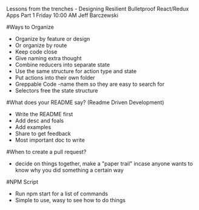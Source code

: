 Lessons from the trenches - Designing Resilient Bulletproof React/Redux Apps Part 1
Friday 10:00 AM
Jeff Barczewski

#Ways to Organize
  - Organize by feature or design
  - Or organize by route
  - Keep code close 
  - Give naming extra thought
  - Combine reducers into separate state
  - Use the same structure for action type and state
  - Put actions into their own folder
  - Greppable Code
    -name them so they are easy to search for 
  - Selectors free the state structure

#What does your README say? (Readme Driven Development)
  - Write the README first 
  - Add desc and foals
  - Add examples
  - Share to get feedback
  - Most important doc to write 

#When to create a pull request?
  - decide on things together, make a "paper trail" incase anyone wants to know why you did something a certain way

#NPM Script
  - Run npm start for a list of commands
  - Simple to use, wasy to see how to do things

